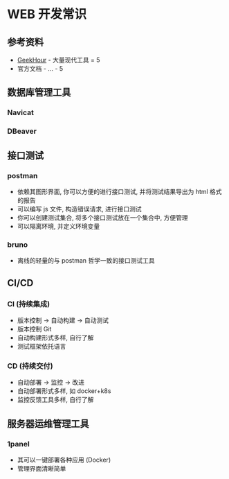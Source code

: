 # WEB 开发常识

## 参考资料

- [GeekHour](https://space.bilibili.com/102438649) - 大量现代工具 = 5
- 官方文档 - ... - 5

## 数据库管理工具

### Navicat

### DBeaver

## 接口测试

### postman

- 依赖其图形界面, 你可以方便的进行接口测试, 并将测试结果导出为 html 格式的报告
- 可以编写 js 文件, 构造错误请求, 进行接口测试
- 你可以创建测试集合, 将多个接口测试放在一个集合中, 方便管理
- 可以隔离环境, 并定义环境变量

### bruno

- 离线的轻量的与 postman 哲学一致的接口测试工具

## CI/CD

### CI (持续集成)

- 版本控制 -> 自动构建 -> 自动测试
- 版本控制 Git
- 自动构建形式多样, 自行了解
- 测试框架依托语言

### CD (持续交付)

- 自动部署 -> 监控 -> 改进
- 自动部署形式多样, 如 docker+k8s
- 监控反馈工具多样, 自行了解

## 服务器运维管理工具

### 1panel

- 其可以一键部署各种应用 (Docker)
- 管理界面清晰简单
